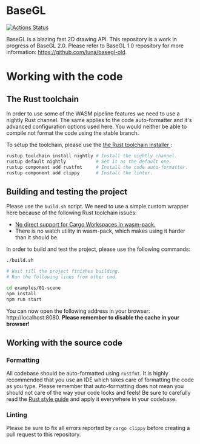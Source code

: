 # BaseGL

[![Actions Status](https://github.com/luna/basegl/workflows/Build%20%28MacOS%2C%20Linux%2C%20Windows%29/badge.svg)](https://github.com/luna/basegl/actions)

BaseGL is a blazing fast 2D drawing API. This repository is a work in progress
of BaseGL 2.0. Please refer to BaseGL 1.0 repository for more information:
https://github.com/luna/basegl-old.

# Working with the code

## The Rust toolchain 

In order to use some of the WASM pipeline features we need to use a nightly Rust
channel. The same applies to the code auto-formatter and it's advanced
configuration options used here. You would neither be able to compile not format
the code using the stable branch. 

To setup the toolchain, please use the [the Rust toolchain installer
](https://rustup.rs/):

```bash
rustup toolchain install nightly # Install the nightly channel.
rustup default nightly           # Set it as the default one.
rustup component add rustfmt     # Install the code auto-formatter.
rustup component add clippy      # Install the linter.
```

## Building and testing the project

Please use the `build.sh` script. We need to use a simple custom wrapper here
because of the following Rust toolchain issues: 

- [No direct support for Cargo Workspaces in
wasm-pack.](https://github.com/rustwasm/wasm-pack/issues/642) 
- There is no watch utility in wasm-pack, which makes using it harder than it
should be.

In order to build and test the project, please use the following commands:

```bash
./build.sh

# Wait till the project finishes building.
# Run the following lines from other cmd.

cd examples/01-scene
npm install
npm run start
```

You can now open the following address in your browser: http://localhost:8080.
**Please remember to disable the cache in your browser!**

## Working with the source code

### Formatting

All codebase should be auto-formatted using `rustfmt`. It is highly recommended
that you use an IDE which takes care of formatting the code as you type. Please
remember that auto-formatting does not mean you should not care of the way your
code looks and feels! Be sure to carefully read the [Rust style
guide](https://github.com/luna/enso/blob/master/doc/rust-style-guide.md) and
apply it everywhere in your codebase.


### Linting 

Please be sure to fix all errors reported by `cargo clippy` before creating a
pull request to this repository.
